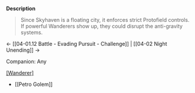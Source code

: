**Description**
> Since Skyhaven is a floating city, it enforces strict Protofield controls. If powerful Wanderers show up, they could disrupt the anti-gravity systems.

← [[04-01.12 Battle - Evading Pursuit - Challenge]] | [[04-02 Night Unending]] →

Companion: Any

[[Wanderer]](s)
* [[Petro Golem]]